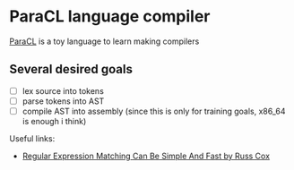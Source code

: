 # ParaCL language compiler
[ParaCL](paracl.pdf) is a toy language to learn making compilers

## Several desired goals
- [ ] lex source into tokens
- [ ] parse tokens into AST
- [ ] compile AST into assembly (since this is only for training goals, x86_64 is enough i think)

Useful links:
- [Regular Expression Matching Can Be Simple And Fast by Russ Cox](https://swtch.com/~rsc/regexp/regexp1.html)
